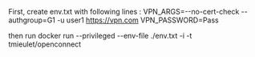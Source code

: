 First, create env.txt with following lines :
VPN_ARGS=--no-cert-check --authgroup=G1 -u user1  https://vpn.com
VPN_PASSWORD=Pass

then run 
docker run  --privileged --env-file ./env.txt -i -t tmieulet/openconnect


